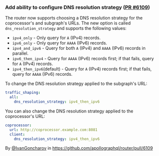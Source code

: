 ### Add ability to configure DNS resolution strategy ([PR #6109](https://github.com/apollographql/router/pull/6109))

The router now supports choosing a DNS resolution strategy for the coprocessor's and subgraph's URLs.
The new option is called `dns_resolution_strategy` and supports the following values:
* `ipv4_only` - Only query for `A` (IPv4) records.
* `ipv6_only` - Only query for `AAAA` (IPv6) records.
* `ipv4_and_ipv6` - Query for both `A` (IPv4) and `AAAA` (IPv6) records in parallel.
* `ipv6_then_ipv4` - Query for `AAAA` (IPv6) records first; if that fails, query for `A` (IPv4) records.
* `ipv4_then_ipv6`(default) - Query for `A` (IPv4) records first; if that fails, query for `AAAA` (IPv6) records.

To change the DNS resolution strategy applied to the subgraph's URL:
```yaml title="router.yaml"
traffic_shaping:
  all:
    dns_resolution_strategy: ipv4_then_ipv6

```

You can also change the DNS resolution strategy applied to the coprocessor's URL:
```yaml title="router.yaml"
coprocessor:
  url: http://coprocessor.example.com:8081
  client:
    dns_resolution_strategy: ipv4_then_ipv6

```

By [@IvanGoncharov](https://github.com/IvanGoncharov) in https://github.com/apollographql/router/pull/6109
